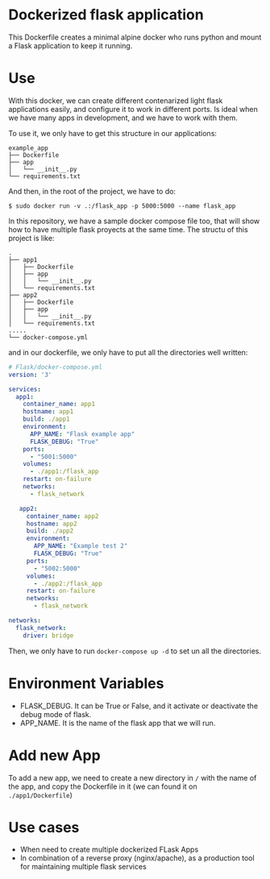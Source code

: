 # Dockerized flask application

This Dockerfile creates a minimal alpine docker who runs python and mount a Flask application to keep it running.

# Use

With this docker, we can create different contenarized light flask applications easily, and configure it to work in different ports. Is ideal when we have many apps in development, and we have to work with them.

To use it, we only have to get this structure in our applications:
```
example_app
├── Dockerfile
├── app
│   └── __init__.py
└── requirements.txt
```

And then, in the root of the project, we have to do:

`$ sudo docker run -v .:/flask_app -p 5000:5000 --name flask_app`

In this repository, we have a sample docker compose file too, that will show how to have multiple flask proyects at the same time. The structu of this project is like:

```
.
├── app1
│   ├── Dockerfile
│   ├── app
│   │   └── __init__.py
│   └── requirements.txt
├── app2
│   ├── Dockerfile
│   ├── app
│   │   └── __init__.py
│   └── requirements.txt
.....
└── docker-compose.yml
```

and in our dockerfile, we only have to put all the directories well written:

```yml
# Flask/docker-compose.yml
version: '3'

services:
  app1:
    container_name: app1
    hostname: app1
    build: ./app1
    environment:
      APP_NAME: "Flask example app"
      FLASK_DEBUG: "True"
    ports:
      - "5001:5000"
    volumes:
      - ./app1:/flask_app
    restart: on-failure
    networks:
      - flask_network

   app2:
     container_name: app2
     hostname: app2
     build: ./app2
     environment:
       APP_NAME: "Example test 2"
       FLASK_DEBUG: "True"
     ports:
       - "5002:5000"
     volumes:
       - ./app2:/flask_app
     restart: on-failure
     networks:
       - flask_network

networks:
  flask_network:
    driver: bridge
```

Then, we only have to run `docker-compose up -d` to set un all the directories.

# Environment Variables
- FLASK_DEBUG. It can be True or False, and it activate or deactivate the debug mode of flask.
- APP_NAME. It is the name of the flask app that we will run.

# Add new App

To add a new app, we need to create a new directory in `/` with the name of the app, and copy the Dockerfile in it (we can found it on `./app1/Dockerfile`)

# Use cases
- When need to create multiple dockerized FLask Apps
- In combination of a reverse proxy (nginx/apache), as a production tool for maintaining multiple flask services
